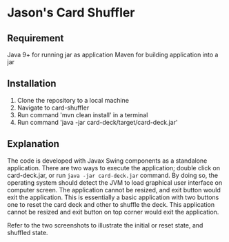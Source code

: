 # Jason's Card Shuffler

## Requirement

Java 9+ for running jar as application
Maven for building application into a jar

## Installation

1. Clone the repository to a local machine
2. Navigate to card-shuffler
3. Run command 'mvn clean install' in a terminal
4. Run command 'java -jar card-deck/target/card-deck.jar'

## Explanation
The code is developed with Javax Swing components as a standalone application. There are two ways to execute the application; double click on card-deck.jar, or run `java -jar card-deck.jar` command. By doing so, the operating system should detect the JVM to load graphical user interface on computer screen. The application cannot be resized, and exit button would exit the application. This is essentially a basic application with two buttons one to reset the card deck and other to shuffle the deck. This application cannot be resized and exit button on top corner would exit the application. 

Refer to the two screenshots to illustrate the initial or reset state, and shuffled state. 

